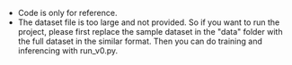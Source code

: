 - Code is only for reference.
- The dataset file is too large and not provided. So if you want to run the project, please first replace the sample dataset in the "data" folder with the full dataset in the similar format. Then you can do training and inferencing with run_v0.py.


